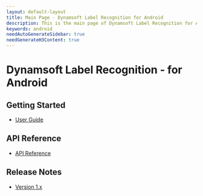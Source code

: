```yaml
---
layout: default-layout
title: Main Page - Dynamsoft Label Recognition for Android
description: This is the main page of Dynamsoft Label Recognition for Android Language.
keywords: android
needAutoGenerateSidebar: true
needGenerateH3Content: true
---
```


# Dynamsoft Label Recognition - for Android

## Getting Started

- [User Guide](user-guide.md)

## API Reference

- [API Reference](api-reference/index.md)

## Release Notes

- [Version 1.x](release-notes/android-1.md)
